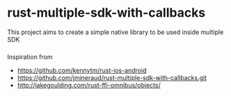 # rust-multiple-sdk-with-callbacks
This project aims to create a simple native library to be used inside multiple SDK

###
Inspiration from
* https://github.com/kennytm/rust-ios-android
* https://github.com/jmineraud/rust-multiple-sdk-with-callbacks.git
* http://jakegoulding.com/rust-ffi-omnibus/objects/  
